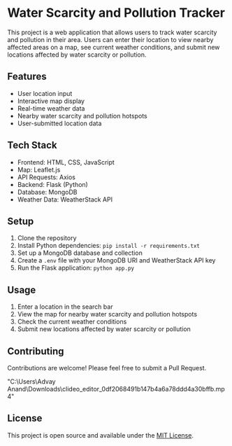 # Water Scarcity and Pollution Tracker

This project is a web application that allows users to track water scarcity and pollution in their area. Users can enter their location to view nearby affected areas on a map, see current weather conditions, and submit new locations affected by water scarcity or pollution.

## Features

- User location input
- Interactive map display
- Real-time weather data
- Nearby water scarcity and pollution hotspots
- User-submitted location data

## Tech Stack

- Frontend: HTML, CSS, JavaScript
- Map: Leaflet.js
- API Requests: Axios
- Backend: Flask (Python)
- Database: MongoDB
- Weather Data: WeatherStack API

## Setup

1. Clone the repository
2. Install Python dependencies: `pip install -r requirements.txt`
3. Set up a MongoDB database and collection
4. Create a `.env` file with your MongoDB URI and WeatherStack API key
5. Run the Flask application: `python app.py`

## Usage

1. Enter a location in the search bar
2. View the map for nearby water scarcity and pollution hotspots
3. Check the current weather conditions
4. Submit new locations affected by water scarcity or pollution

## Contributing

Contributions are welcome! Please feel free to submit a Pull Request.

"C:\Users\Advay Anand\Downloads\clideo_editor_0df2068491b147b4a6a78ddd4a30bffb.mp4"





## License

This project is open source and available under the [MIT License](LICENSE).
